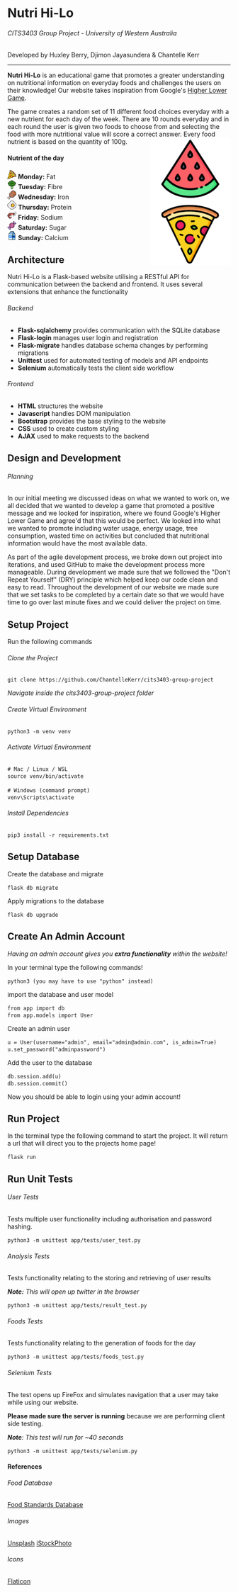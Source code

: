 # Nutri Hi-Lo
###### CITS3403 Group Project - University of Western Australia

Developed by Huxley Berry, Djimon Jayasundera & Chantelle Kerr

---

**Nutri Hi-Lo** is an educational game that promotes a greater understanding on nutritional information on everyday foods and challenges the users on their knowledge! Our website takes inspiration from Google's [Higher Lower Game](http://www.higherlowergame.com/).

The game creates a random set of 11 different food choices everyday with a new nutrient for each day of the week. There are 10 rounds everyday and in each round the user is given two foods to choose from and selecting the food with more nutritional value will score a correct answer. Every food nutrient is based on the quantity of 100g.
<img align="right" src="app/static/images/logo.png">

#### Nutrient of the day

<img src="app/static/images/fat.png" height=20 width=20>&nbsp;**Monday:** Fat  
<img src="app/static/images/fibre.png" height=20 width=20>&nbsp;**Tuesday:** Fibre  
<img src="app/static/images/iron.png" height=20 width=20>&nbsp;**Wednesday:** Iron  
<img src="app/static/images/protein.png" height=20 width=20>&nbsp;**Thursday:** Protein  
<img src="app/static/images/sodium.png" height=20 width=20>&nbsp;**Friday:** Sodium  
<img src="app/static/images/sugar.png" height=20 width=20>&nbsp;**Saturday:** Sugar  
<img src="app/static/images/calcium.png" height=20 width=20>&nbsp;**Sunday:** Calcium  


## Architecture

Nutri Hi-Lo is a Flask-based website utilising a RESTful API for communication between the backend and frontend. It uses several extensions that enhance the functionality

###### Backend
- **Flask-sqlalchemy** provides communication with the SQLite database
- **Flask-login** manages user login and registration
- **Flask-migrate** handles database schema changes by performing migrations 
- **Unittest** used for automated testing of models and API endpoints
- **Selenium** automatically tests the client side workflow

###### Frontend
- **HTML** structures the website
- **Javascript** handles DOM manipulation
- **Bootstrap** provides the base styling to the website
- **CSS** used to create custom styling 
- **AJAX** used to make requests to the backend

## Design and Development
###### Planning
In our initial meeting we discussed ideas on what we wanted to work on, we all decided that we wanted to develop a game that promoted a positive message and we looked for inspiration, where we found Google's Higher Lower Game and agree'd that this would be perfect. We looked into what we wanted to promote including water usage, energy usage, tree consumption, wasted time on activities but concluded that nutritional information would have the most available data. 

As part of the agile development process, we broke down out project into iterations, and used GitHub to make the development process more manageable. During development we made sure that we followed the "Don't Repeat Yourself" (DRY) principle which helped keep our code clean and easy to read. Throughout the development of our website we made sure that we set tasks to be completed by a certain date so that we would have time to go over last minute fixes and we could deliver the project on time. 



## Setup Project

Run the following commands
###### Clone the Project
```
git clone https://github.com/ChantelleKerr/cits3403-group-project
```
*Navigate inside the cits3403-group-project folder*
###### Create Virtual Environment
```
python3 -m venv venv
```
###### Activate Virtual Environment
```
# Mac / Linux / WSL
source venv/bin/activate

# Windows (command prompt)
venv\Scripts\activate
```
###### Install Dependencies
```
pip3 install -r requirements.txt
```
## Setup Database
Create the database and migrate

```
flask db migrate
```
Apply migrations to the database
```
flask db upgrade
```

## Create An Admin Account
*Having an admin account gives you **extra functionality** within the website!*

In your terminal type the following commands!
```
python3 (you may have to use "python" instead)
```
import the database and user model
```
from app import db
from app.models import User
```
Create an admin user
```
u = User(username="admin", email="admin@admin.com", is_admin=True)
u.set_password("adminpassword")
```
Add the user to the database
```
db.session.add(u)
db.session.commit()
```

Now you should be able to login using your admin account!

## Run Project
In the terminal type the following command to start the project. It will return a url that will direct you to the projects home page!
```
flask run
```

## Run Unit Tests
###### User Tests
Tests multiple user functionality including authorisation and password hashing.
```
python3 -m unittest app/tests/user_test.py
```
###### Analysis Tests
Tests functionality relating to the storing and retrieving of user results  

***Note:** This will open up twitter in the browser*
```
python3 -m unittest app/tests/result_test.py
```
###### Foods Tests
Tests functionality relating to the generation of foods for the day
```
python3 -m unittest app/tests/foods_test.py
```
###### Selenium Tests
The test opens up FireFox and simulates navigation that a user may take while using our website.  

**Please made sure the server is running** because we are performing client side testing.  

***Note**: This test will run for ~40 seconds*
```
python3 -m unittest app/tests/selenium.py
```

#### References
###### Food Database
[Food Standards Database](https://www.foodstandards.gov.au/science/monitoringnutrients/afcd/Pages/foodsearch.aspx)

###### Images
[Unsplash](https://unsplash.com/)
[iStockPhoto](https://www.istockphoto.com/)
###### Icons
[Flaticon](https://www.flaticon.com/)